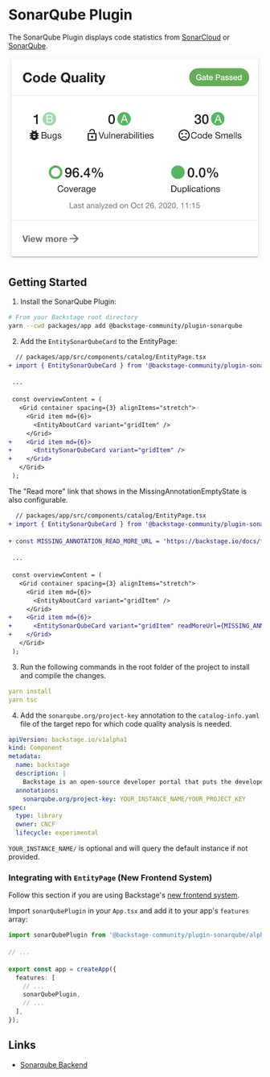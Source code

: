 # SonarQube Plugin

The SonarQube Plugin displays code statistics from [SonarCloud](https://sonarcloud.io) or [SonarQube](https://sonarqube.com).

![Sonar Card](./docs/sonar-card.png)

## Getting Started

1. Install the SonarQube Plugin:

```bash
# From your Backstage root directory
yarn --cwd packages/app add @backstage-community/plugin-sonarqube
```

2. Add the `EntitySonarQubeCard` to the EntityPage:

```diff
  // packages/app/src/components/catalog/EntityPage.tsx
+ import { EntitySonarQubeCard } from '@backstage-community/plugin-sonarqube';

 ...

 const overviewContent = (
   <Grid container spacing={3} alignItems="stretch">
     <Grid item md={6}>
       <EntityAboutCard variant="gridItem" />
     </Grid>
+    <Grid item md={6}>
+      <EntitySonarQubeCard variant="gridItem" />
+    </Grid>
   </Grid>
 );
```

The "Read more" link that shows in the MissingAnnotationEmptyState is also configurable.

```diff
  // packages/app/src/components/catalog/EntityPage.tsx
+ import { EntitySonarQubeCard } from '@backstage-community/plugin-sonarqube';

+ const MISSING_ANNOTATION_READ_MORE_URL = 'https://backstage.io/docs/features/software-catalog/descriptor';

 ...

 const overviewContent = (
   <Grid container spacing={3} alignItems="stretch">
     <Grid item md={6}>
       <EntityAboutCard variant="gridItem" />
     </Grid>
+    <Grid item md={6}>
+      <EntitySonarQubeCard variant="gridItem" readMoreUrl={MISSING_ANNOTATION_READ_MORE_URL} />
+    </Grid>
   </Grid>
 );
```

3. Run the following commands in the root folder of the project to install and compile the changes.

```yaml
yarn install
yarn tsc
```

4. Add the `sonarqube.org/project-key` annotation to the `catalog-info.yaml` file of the target repo for which code quality analysis is needed.

```yaml
apiVersion: backstage.io/v1alpha1
kind: Component
metadata:
  name: backstage
  description: |
    Backstage is an open-source developer portal that puts the developer experience first.
  annotations:
    sonarqube.org/project-key: YOUR_INSTANCE_NAME/YOUR_PROJECT_KEY
spec:
  type: library
  owner: CNCF
  lifecycle: experimental
```

`YOUR_INSTANCE_NAME/` is optional and will query the default instance if not provided.

### Integrating with `EntityPage` (New Frontend System)

Follow this section if you are using Backstage's [new frontend system](https://backstage.io/docs/frontend-system/).

Import `sonarQubePlugin` in your `App.tsx` and add it to your app's `features` array:

```typescript
import sonarQubePlugin from '@backstage-community/plugin-sonarqube/alpha';

// ...

export const app = createApp({
  features: [
    // ...
    sonarQubePlugin,
    // ...
  ],
});
```

## Links

- [Sonarqube Backend](../sonarqube-backend/README.md)
